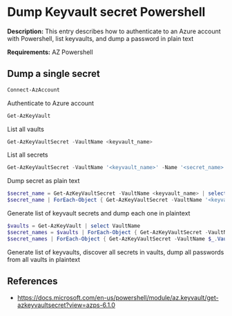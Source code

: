 # Dump Keyvault secret Powershell

**Description:** This entry describes how to authenticate to an Azure account with Powershell, list keyvaults, and dump a password in plain text 

**Requirements:** AZ Powershell

## Dump a single secret

```powershell
Connect-AzAccount
```

Authenticate to Azure account

```powershell
Get-AzKeyVault
```

List all vaults

```powershell
Get-AzKeyVaultSecret -VaultName <keyvault_name>
```

List all secrets

```powershell
Get-AzKeyVaultSecret -VaultName '<keyvault_name>' -Name '<secret_name>' -AsPlainText
```

Dump secret as plain text

```powershell
$secret_name = Get-AzKeyVaultSecret -VaultName <keyvault_name> | select Name
$secret_name | ForEach-Object { Get-AzKeyVaultSecret -VaultName '<keyvault_name>' -Name $_.Name -AsPlainText }
```

Generate list of keyvault secrets and dump each one in plaintext

```powershell
$vaults = Get-AzKeyVault | select VaultName
$secret_names = $vaults | ForEach-Object { Get-AzKeyVaultSecret -VaultName $_.VaultName | select VaultName, Name }
$secret_names | ForEach-Object { Get-AzKeyVaultSecret -VaultName $_.VaultName -Name $_.Name -AsPlainText }
```

Generate list of keyvaults, discover all secrets in vaults, dump all passwords from all vaults in plaintext

## References
* https://docs.microsoft.com/en-us/powershell/module/az.keyvault/get-azkeyvaultsecret?view=azps-6.1.0
